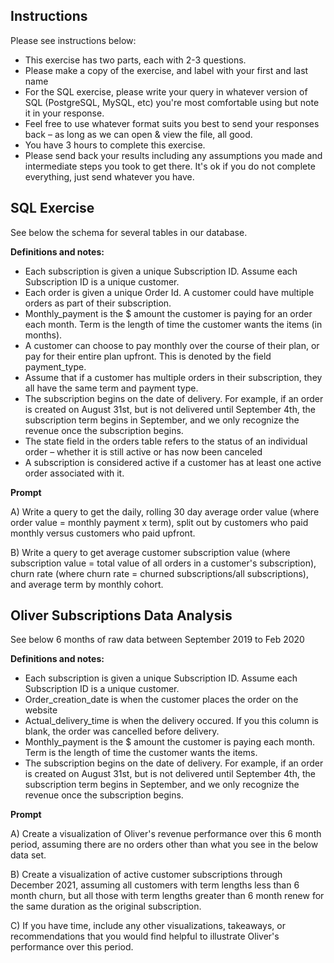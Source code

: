 ## Instructions
Please see instructions below:	
	
- This exercise has two parts, each with 2-3 questions.
- Please make a copy of the exercise, and label with your first and last name
- For the SQL exercise, please write your query in whatever version of SQL (PostgreSQL, MySQL, etc) you're most comfortable using but note it in your response.
- Feel free to use whatever format suits you best to send your responses back – as long as we can open & view the file, all good.
- You have 3 hours to complete this exercise. 
- Please send back your results including any assumptions you made and intermediate steps you took to get there. It's ok if you do not complete everything, just send whatever you have.

## SQL Exercise
See below the schema for several tables in our database.

**Definitions and notes:**
- Each subscription is given a unique Subscription ID. Assume each Subscription ID is a unique customer.
- Each order is given a unique Order Id. A customer could have multiple orders as part of their subscription.
- Monthly_payment is the $ amount the customer is paying for an order each month. Term is the length of time the customer wants the items (in months).
- A customer can choose to pay monthly over the course of their plan, or pay for their entire plan upfront. This is denoted by the field payment_type.
- Assume that if a customer has multiple orders in their subscription, they all have the same term and payment type.
- The subscription begins on the date of delivery. For example, if an order is created on August 31st, but is not delivered until September 4th, the subscription term begins in September, and we only recognize the revenue once the subscription begins. 
- The state field in the orders table refers to the status of an individual order – whether it is still active or has now been canceled
- A subscription is considered active if a customer has at least one active order associated with it.


**Prompt**

A) Write a query to get the daily, rolling 30 day average order value (where order value = monthly payment x term), split out by customers who paid monthly versus customers who paid upfront.

B) Write a query to get average customer subscription value (where subscription value = total value of all orders in a customer's subscription), churn rate (where churn rate = churned subscriptions/all subscriptions), and average term by monthly cohort. 

## Oliver Subscriptions Data Analysis

See below 6 months of raw data between September 2019 to Feb 2020

**Definitions and notes:**
- Each subscription is given a unique Subscription ID. Assume each Subscription ID is a unique customer.
- Order_creation_date is when the customer places the order on the website
- Actual_delivery_time is when the delivery occured. If you this column is blank, the order was cancelled before delivery. 
- Monthly_payment is the $ amount the customer is paying each month. Term is the length of time the customer wants the items.
- The subscription begins on the date of delivery. For example, if an order is created on August 31st, but is not delivered until September 4th, the subscription term begins in September, and we only recognize the revenue once the subscription begins. 

**Prompt**

A) Create a visualization of Oliver's revenue performance over this 6 month period, assuming there are no orders other than what you see in the below data set.

B) Create a visualization of active customer subscriptions through December 2021, assuming all customers with term lengths less than 6 month churn, but all those with term lengths greater than 6 month renew for the same duration as the original subscription.

C) If you have time, include any other visualizations, takeaways, or recommendations that you would find helpful to illustrate Oliver's performance over this period.

